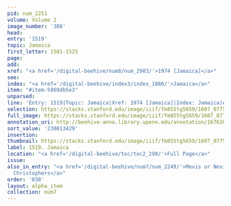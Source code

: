 ```yaml
---
pid: num_2251
volume: Volume 2
image_number: '308'
head:
entry: '1519'
topic: Jamaica
first_letter: 1501-1525
page:
add:
xref: "<a href='/digital-beehive/num8/num_2903/'>1974 [Jamaica]</a>"
see:
index: "<a href='/digital-beehive/index3/index_1886/'>Jamaica</a>"
item: "#item-5869db5e3"
unparsed:
line: 'Entry: 1519|Topic: Jamaica|Xref: 1974 [Jamaica]|Index: Jamaica|#item-5869db5e3'
selection: https://stacks.stanford.edu/image/iiif/fm855tg5659/1607_0775/924,3429,2724,548/full/0/default.jpg
full_image: https://stacks.stanford.edu/image/iiif/fm855tg5659/1607_0775/full/full/0/default.jpg
annotation_uri: http://beehive-anno.library.upenn.edu/annotation/1676383481445
sort_value: '230813429'
insertion:
thumbnail: https://stacks.stanford.edu/image/iiif/fm855tg5659/1607_0775/924,3429,600,180/250,/0/default.jpg
label: 1519. Jamaica
location: "<a href='/digital-beehive/toc/toc2_298/'>Full Page</a>"
issue:
also_in_entry: "<a href='/digital-beehive/num7/num_2249/'>Mevis or Nevis</a>|<a href='/digital-beehive/num7/num_2250/'>St
  Christophers</a>"
order: '038'
layout: alpha_item
collection: num7
---
```

